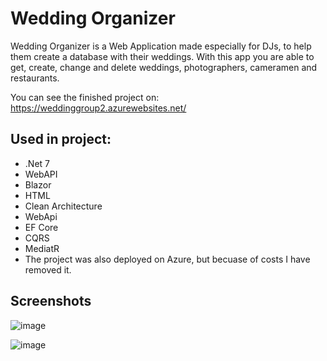 # Wedding Organizer

Wedding Organizer is a Web Application made especially for DJs, to help them create a database with their weddings.
With this app you are able to get, create, change and delete weddings, photographers, cameramen and restaurants.

You can see the finished project on: https://weddinggroup2.azurewebsites.net/

## Used in project:
* .Net 7
* WebAPI
* Blazor
* HTML
* Clean Architecture
* WebApi
* EF Core
* CQRS
* MediatR
* The project was also deployed on Azure, but becuase of costs I have removed it.

## Screenshots

![image](https://user-images.githubusercontent.com/111108615/217517997-37b1ea8d-9a83-4a67-981f-57cbe8e9e7cb.png)

![image](https://user-images.githubusercontent.com/111108615/217517000-1a5f162a-e46e-4224-849b-d37d3db5131a.png)

